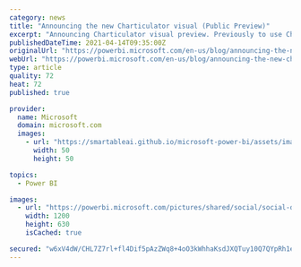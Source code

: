 ```yaml
---
category: news
title: "Announcing the new Charticulator visual (Public Preview)"
excerpt: "Announcing Charticulator visual preview. Previously to use Charticulator, a user would flip between the web app at charticulator.com and Power BI (PBI). Now, users can create a wide range of custom chart designs right within PBI using our brand-new Microsoft Charticulator custom visual."
publishedDateTime: 2021-04-14T09:35:00Z
originalUrl: "https://powerbi.microsoft.com/en-us/blog/announcing-the-new-charticulator-visual-public-preview/"
webUrl: "https://powerbi.microsoft.com/en-us/blog/announcing-the-new-charticulator-visual-public-preview/"
type: article
quality: 72
heat: 72
published: true

provider:
  name: Microsoft
  domain: microsoft.com
  images:
    - url: "https://smartableai.github.io/microsoft-power-bi/assets/images/organizations/microsoft.com-50x50.jpg"
      width: 50
      height: 50

topics:
  - Power BI

images:
  - url: "https://powerbi.microsoft.com/pictures/shared/social/social-default-image.png"
    width: 1200
    height: 630
    isCached: true

secured: "w6xV4dW/CHL7Z7rl+fl4Dif5pAzZWq8+4oO3kWhhaKsdJXQTuy10Q7QYpRh1e5/GW03Tkn0Whs9AbnB9KDzGStbUP1TRPTy3z15tOgKcRvn/t6nSyEh9P/SZlGc/d1m/hsd5/ZDl6VaifQCmJjhRogib+uKv6ogloNFQvlDd6Qjjb1LCGYb4nVFy/WwH1cVKNgwLwhZi3rsyRYdCSjbM+Ac/FfqV5VPnBoifZOfipbUgTrffJggMp++ekfyfkFqTIRjKJFBOM6JBsNQ+aozUs5HMZ1kdhVh6GGmD2XdMTM081O43Gl2sBF+MdgSVP+65JqCP9yeQTdRQJcJwMjUhE2AXigo4H9hfPnmsAtTOkz4=;o5DiCbeOj+irrDXHiJm1aw=="
---
```


